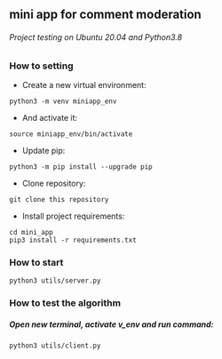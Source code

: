 ## mini app for comment moderation

###### Project testing on Ubuntu 20.04 and Python3.8

### How to setting
 - Create a new virtual environment:
```
python3 -m venv miniapp_env
```
 - And activate it:
```
source miniapp_env/bin/activate
```
 - Update pip:
```
python3 -m pip install --upgrade pip
```
 - Clone repository:
```
git clone this repository
```
- Install project requirements:
```
cd mini_app
pip3 install -r requirements.txt
```

### How to start

```
python3 utils/server.py         
```

### How to test the algorithm

##### Open new terminal, activate v_env and run command:
```
python3 utils/client.py         
```

